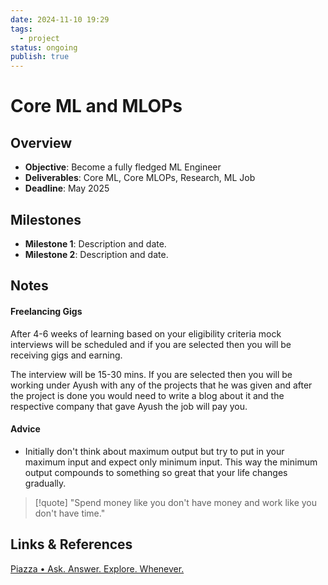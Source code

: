 ```yaml
---
date: 2024-11-10 19:29
tags:
  - project
status: ongoing
publish: true
---
```

# Core ML and MLOPs

## Overview
- **Objective**: Become a fully fledged ML Engineer
- **Deliverables**: Core ML, Core MLOPs, Research, ML Job 
- **Deadline**: May 2025

## Milestones
- **Milestone 1**: Description and date.
- **Milestone 2**: Description and date.

## Notes

#### Freelancing Gigs
After 4-6 weeks of learning based on your eligibility criteria mock interviews will be scheduled and if you are selected then you will be receiving gigs and earning. 

The interview will be 15-30 mins. If you are selected then you will be working under Ayush with any of the projects that he was given and after the project is done you would need to write a blog about it and the respective company that gave Ayush the job will pay you.

#### Advice
- Initially don't think about maximum output but try to put in your maximum input and expect only minimum input. This way the minimum output compounds to something so great that your life changes gradually. 

> [!quote]
> "Spend money like you don't have money and work like you don't have time."



## Links & References
[Piazza • Ask. Answer. Explore. Whenever.](https://piazza.com/class/lrkckphzivh3xx)
